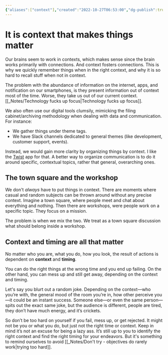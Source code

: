 ```yaml
---
{"aliases":["context"],"created":"2022-10-27T06:53:00","dg-publish":true,"project":["[[noobthink.com]]"],"dg-path":"It is context that makes things matter.md","permalink":"/it-is-context-that-makes-things-matter/","dgPassFrontmatter":true,"updated":"2024-12-22T16:24:16.278+01:00"}
---
```


# It is context that makes things matter
Our brains seem to work in contexts, which makes sense since the brain works primarily with connections. And context fosters connections. 
This is why we quickly remember things when in the right context, and why it is so hard to recall stuff when not in context.

The problem with the abundance of information on the internet, apps, and notification on our smartphones, is they present information out of context most of the time. Worse, they take us out of our current context. [[_Notes/Technology fucks up focus\|Technology fucks up focus]].

We also often use our digital tools clumsily, mimicking the filing cabinet/archiving methodology when dealing with data and communication. For instance:
- We gather things under theme tags.
- We have Slack channels dedicated to general themes (like development, customer support, events).

Instead, we would gain more clarity by organizing things by context. I like the [Twist](https://twistapp.com/)  app for that. A better way to organize communication is to do it around specific, contextual topics, rather that general, overarching ones.
## The town square and the workshop
We don't *always* have to put things in context. There are moments where casual and random subjects can be thrown around without any precise context. Imagine a town square, where people meet and chat about everything and nothing. 
Then there are workshops, were people work on a specific topic. They focus on a mission. 

The problem is when we mix the two. We treat as a town square discussion what should belong inside a workshop. 
## Context and timing are all that matter
No matter who you are, what you do, how you look, the result of actions is dependent on **context** and **timing**.

You can do the right things at the wrong time and you end up failing. On the other hand, you can mess up and still get away, depending on the context and timing.

Let's say you blurt out a random joke. Depending on the context—who you’re with, the general mood of the room you’re in, how other perceive you—it could be an instant success. Someone else—or even the same person—spits out the exact same joke, but the audience is different, people are tired, they don’t have much energy, and it’s crickets.

So don’t be too hard on yourself if you fail, mess up, or get rejected. It might not be you or what you do, but just not the right time or context.  Keep in mind it’s not an excuse for being a lazy ass. It’s still up to you to identify the right context and find the right timing for your endeavors. But it's  something to remind ourselves to avoid [[_Notes/Don't try - objectives do rarely work\|trying too hard]].